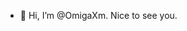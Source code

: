 - 👋 Hi, I’m @OmigaXm. Nice to see you.

<!---
OmigaXm/OmigaXm is a ✨ special ✨ repository because its `README.md` (this file) appears on your GitHub profile.
You can click the Preview link to take a look at your changes.
--->
